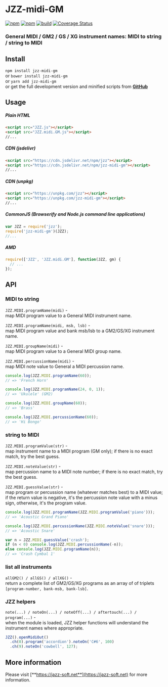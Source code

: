 # JZZ-midi-GM

[![npm](https://img.shields.io/npm/v/jzz-midi-gm.svg)](https://www.npmjs.com/package/jzz-midi-gm)
[![npm](https://img.shields.io/npm/dt/jzz-midi-gm.svg)](https://www.npmjs.com/package/jzz-midi-gm)
[![build](https://github.com/jazz-soft/JZZ-midi-GM/actions/workflows/build.yml/badge.svg)](https://github.com/jazz-soft/JZZ-midi-GM/actions)
[![Coverage Status](https://coveralls.io/repos/github/jazz-soft/JZZ-midi-GM/badge.svg?branch=master)](https://coveralls.io/github/jazz-soft/JZZ-midi-GM?branch=master)

### General MIDI / GM2 / GS / XG instrument names: MIDI to string / string to MIDI

## Install

`npm install jzz-midi-gm`  
or `bower install jzz-midi-gm`  
or `yarn add jzz-midi-gm`  
or get the full development version and minified scripts from [**GitHub**](https://github.com/jazz-soft/JZZ-midi-GM)

## Usage

##### Plain HTML

```html
<script src="JZZ.js"></script>
<script src="JZZ.midi.GM.js"></script>
//...
```

##### CDN (jsdelivr)

```html
<script src="https://cdn.jsdelivr.net/npm/jzz"></script>
<script src="https://cdn.jsdelivr.net/npm/jzz-midi-gm"></script>
//...
```

##### CDN (unpkg)

```html
<script src="https://unpkg.com/jzz"></script>
<script src="https://unpkg.com/jzz-midi-gm"></script>
//...
```

##### CommonJS (Browserify and Node.js command line applications)

```js
var JZZ = require('jzz');
require('jzz-midi-gm')(JZZ);
//...
```

##### AMD

```js
require(['JZZ', 'JZZ.midi.GM'], function(JZZ, gm) {
  // ...
});
```

## API
### MIDI to string
`JZZ.MIDI.programName(midi)` -  
map MIDI program value to a General MIDI instrument name.

`JZZ.MIDI.programName(midi, msb, lsb)` -  
map MIDI program value and bank msb/lsb to a GM2/GS/XG instrument name.

`JZZ.MIDI.groupName(midi)` -  
map MIDI program value to a General MIDI group name.

`JZZ.MIDI.percussionName(midi)` -  
map MIDI note value to General a MIDI percussion name.

```js
console.log(JZZ.MIDI.programName(60));
// => 'French Horn'

console.log(JZZ.MIDI.programName(24, 0, 1));
// => 'Ukulele' (GM2)

console.log(JZZ.MIDI.groupName(60));
// => 'Brass'

console.log(JZZ.MIDI.percussionName(60));
// => 'Hi Bongo'
```

### string to MIDI
`JZZ.MIDI.programValue(str)` -  
map instrument name to a MIDI program (GM only);
if there is no exact match, try the best guess.

`JZZ.MIDI.noteValue(str)` -  
map percussion name to a MIDI note number;
if there is no exact match, try the best guess.

`JZZ.MIDI.guessValue(str)` -  
map program or percussion name (whatever matches best) to a MIDI value;
if the return value is negative, it's the percussion note value with a minus sign, otherwise, it's the program value.

```js
console.log(JZZ.MIDI.programName(JZZ.MIDI.programValue('piano')));
// => 'Acoustic Grand Piano'

console.log(JZZ.MIDI.percussionName(JZZ.MIDI.noteValue('snare')));
// => 'Acoustic Snare'

var n = JZZ.MIDI.guessValue('crash');
if (n < 0) console.log(JZZ.MIDI.percussionName(-n));
else console.log(JZZ.MIDI.programName(n));
// => 'Crash Cymbal 1'
```

### list all instruments
`allGM2() / allGS() / allXG()` -  
return a complete list of GM2/GS/XG programs as an array of of triplets `[program-number, bank-msb, bank-lsb]`.

### JZZ helpers
`note(...) / noteOn(...) / noteOff(...) / aftertouch(...) / program(...)` -  
when the module is loaded, JZZ helper functions will understand the instrument names where appropriate.

```js
JZZ().openMidiOut()
  .ch(0).program('accordion').noteOn('C#6', 100)
  .ch(9).noteOn('cowbell', 127);
```

## More information

Please visit [**https://jazz-soft.net**](https://jazz-soft.net) for more information.  
